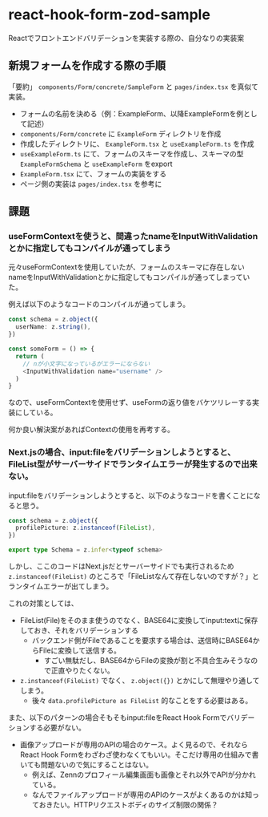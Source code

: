 # react-hook-form-zod-sample

Reactでフロントエンドバリデーションを実装する際の、自分なりの実装案

## 新規フォームを作成する際の手順

「要約」 `components/Form/concrete/SampleForm` と `pages/index.tsx` を真似て実装。

- フォームの名前を決める（例：ExampleForm、以降ExampleFormを例として記述）
- `components/Form/concrete` に `ExampleForm` ディレクトリを作成
- 作成したディレクトリに、 `ExampleForm.tsx` と `useExampleForm.ts` を作成
- `useExampleForm.ts` にて、フォームのスキーマを作成し、スキーマの型 `ExampleFormSchema` と `useExampleForm` をexport
- `ExampleForm.tsx` にて、フォームの実装をする
- ページ側の実装は `pages/index.tsx` を参考に

## 課題

### useFormContextを使うと、間違ったnameをInputWithValidationとかに指定してもコンパイルが通ってしまう

元々useFormContextを使用していたが、フォームのスキーマに存在しないnameをInputWithValidationとかに指定してもコンパイルが通ってしまっていた。

例えば以下のようなコードのコンパイルが通ってしまう。

```typescript jsx
const schema = z.object({
  userName: z.string(),
})

const someForm = () => {
  return (
    // nが小文字になっているがエラーにならない
    <InputWithValidation name="username" />
  )
}
```

なので、useFormContextを使用せず、useFormの返り値をバケツリレーする実装にしている。

何か良い解決案があればContextの使用を再考する。

### Next.jsの場合、input:fileをバリデーションしようとすると、FileList型がサーバーサイドでランタイムエラーが発生するので出来ない。

input:fileをバリデーションしようとすると、以下のようなコードを書くことになると思う。

```typescript
const schema = z.object({
  profilePicture: z.instanceof(FileList),
})

export type Schema = z.infer<typeof schema>
```

しかし、ここのコードはNext.jsだとサーバーサイドでも実行されるため `z.instanceof(FileList)` のところで「FileListなんて存在しないのですが？」とランタイムエラーが出てしまう。

これの対策としては、

- FileList(File)をそのまま使うのでなく、BASE64に変換してinput:textに保存しておき、それをバリデーションする
  - バックエンド側がFileであることを要求する場合は、送信時にBASE64からFileに変換して送信する。
    - すごい無駄だし、BASE64からFileの変換が割と不具合生みそうなので正直やりたくない。
- `z.instanceof(FileList)` でなく、 `z.object({})` とかにして無理やり通してしまう。
  - 後々 `data.profilePicture as FileList` 的なことをする必要はある。

また、以下のパターンの場合そもそもinput:fileをReact Hook Formでバリデーションする必要がない。
 
- 画像アップロードが専用のAPIの場合のケース。よく見るので、それならReact Hook Formをわざわざ使わなくてもいい。そこだけ専用の仕組みで書いても問題ないので気にすることはない。
  - 例えば、Zennのプロフィール編集画面も画像とそれ以外でAPIが分かれている。
  - なんでファイルアップロードが専用のAPIのケースがよくあるのかは知っておきたい。HTTPリクエストボディのサイズ制限の関係？
